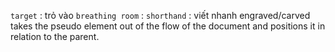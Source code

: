 `target` : trỏ vào
`breathing room` :
`shorthand` : viết nhanh
engraved/carved
takes the pseudo element out of the flow of the document and positions it in relation to the parent.